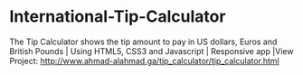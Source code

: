 # International-Tip-Calculator
The Tip Calculator shows the tip amount to pay in US dollars, Euros and British Pounds
 | Using HTML5, CSS3 and Javascript
 | Responsive app
 |View Project:
  http://www.ahmad-alahmad.ga/tip_calculator/tip_calculator.html
